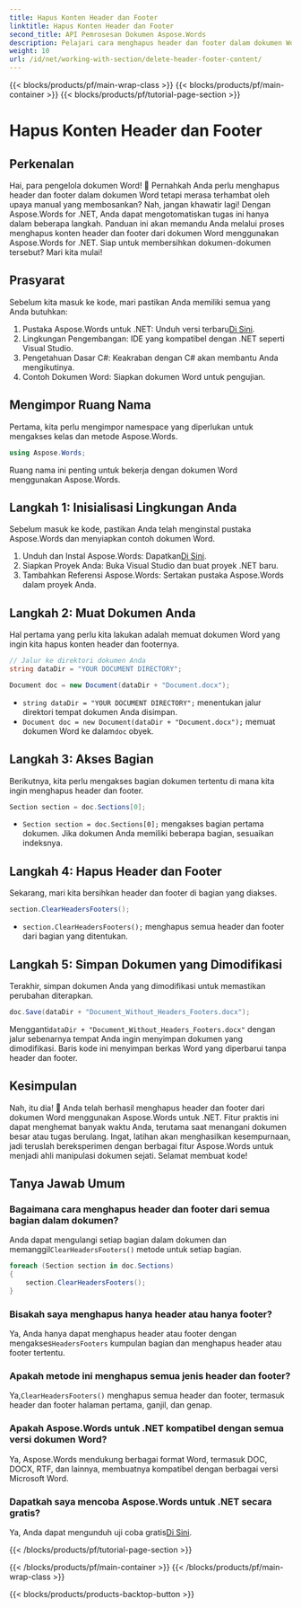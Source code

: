 ```yaml
---
title: Hapus Konten Header dan Footer
linktitle: Hapus Konten Header dan Footer
second_title: API Pemrosesan Dokumen Aspose.Words
description: Pelajari cara menghapus header dan footer dalam dokumen Word menggunakan Aspose.Words untuk .NET. Panduan langkah demi langkah ini memastikan manajemen dokumen yang efisien.
weight: 10
url: /id/net/working-with-section/delete-header-footer-content/
---
```


{{< blocks/products/pf/main-wrap-class >}}
{{< blocks/products/pf/main-container >}}
{{< blocks/products/pf/tutorial-page-section >}}

# Hapus Konten Header dan Footer

## Perkenalan

Hai, para pengelola dokumen Word! 📝 Pernahkah Anda perlu menghapus header dan footer dalam dokumen Word tetapi merasa terhambat oleh upaya manual yang membosankan? Nah, jangan khawatir lagi! Dengan Aspose.Words for .NET, Anda dapat mengotomatiskan tugas ini hanya dalam beberapa langkah. Panduan ini akan memandu Anda melalui proses menghapus konten header dan footer dari dokumen Word menggunakan Aspose.Words for .NET. Siap untuk membersihkan dokumen-dokumen tersebut? Mari kita mulai!

## Prasyarat

Sebelum kita masuk ke kode, mari pastikan Anda memiliki semua yang Anda butuhkan:

1.  Pustaka Aspose.Words untuk .NET: Unduh versi terbaru[Di Sini](https://releases.aspose.com/words/net/).
2. Lingkungan Pengembangan: IDE yang kompatibel dengan .NET seperti Visual Studio.
3. Pengetahuan Dasar C#: Keakraban dengan C# akan membantu Anda mengikutinya.
4. Contoh Dokumen Word: Siapkan dokumen Word untuk pengujian.

## Mengimpor Ruang Nama

Pertama, kita perlu mengimpor namespace yang diperlukan untuk mengakses kelas dan metode Aspose.Words.

```csharp
using Aspose.Words;
```

Ruang nama ini penting untuk bekerja dengan dokumen Word menggunakan Aspose.Words.

## Langkah 1: Inisialisasi Lingkungan Anda

Sebelum masuk ke kode, pastikan Anda telah menginstal pustaka Aspose.Words dan menyiapkan contoh dokumen Word.

1.  Unduh dan Instal Aspose.Words: Dapatkan[Di Sini](https://releases.aspose.com/words/net/).
2. Siapkan Proyek Anda: Buka Visual Studio dan buat proyek .NET baru.
3. Tambahkan Referensi Aspose.Words: Sertakan pustaka Aspose.Words dalam proyek Anda.

## Langkah 2: Muat Dokumen Anda

Hal pertama yang perlu kita lakukan adalah memuat dokumen Word yang ingin kita hapus konten header dan footernya.

```csharp
// Jalur ke direktori dokumen Anda
string dataDir = "YOUR DOCUMENT DIRECTORY";

Document doc = new Document(dataDir + "Document.docx");
```

- `string dataDir = "YOUR DOCUMENT DIRECTORY";` menentukan jalur direktori tempat dokumen Anda disimpan.
- `Document doc = new Document(dataDir + "Document.docx");` memuat dokumen Word ke dalam`doc` obyek.

## Langkah 3: Akses Bagian

Berikutnya, kita perlu mengakses bagian dokumen tertentu di mana kita ingin menghapus header dan footer.

```csharp
Section section = doc.Sections[0];
```

- `Section section = doc.Sections[0];` mengakses bagian pertama dokumen. Jika dokumen Anda memiliki beberapa bagian, sesuaikan indeksnya.

## Langkah 4: Hapus Header dan Footer

Sekarang, mari kita bersihkan header dan footer di bagian yang diakses.

```csharp
section.ClearHeadersFooters();
```

- `section.ClearHeadersFooters();` menghapus semua header dan footer dari bagian yang ditentukan.

## Langkah 5: Simpan Dokumen yang Dimodifikasi

Terakhir, simpan dokumen Anda yang dimodifikasi untuk memastikan perubahan diterapkan.

```csharp
doc.Save(dataDir + "Document_Without_Headers_Footers.docx");
```

 Mengganti`dataDir + "Document_Without_Headers_Footers.docx"` dengan jalur sebenarnya tempat Anda ingin menyimpan dokumen yang dimodifikasi. Baris kode ini menyimpan berkas Word yang diperbarui tanpa header dan footer.

## Kesimpulan

Nah, itu dia! 🎉 Anda telah berhasil menghapus header dan footer dari dokumen Word menggunakan Aspose.Words untuk .NET. Fitur praktis ini dapat menghemat banyak waktu Anda, terutama saat menangani dokumen besar atau tugas berulang. Ingat, latihan akan menghasilkan kesempurnaan, jadi teruslah bereksperimen dengan berbagai fitur Aspose.Words untuk menjadi ahli manipulasi dokumen sejati. Selamat membuat kode!

## Tanya Jawab Umum

### Bagaimana cara menghapus header dan footer dari semua bagian dalam dokumen?

 Anda dapat mengulangi setiap bagian dalam dokumen dan memanggil`ClearHeadersFooters()` metode untuk setiap bagian.

```csharp
foreach (Section section in doc.Sections)
{
    section.ClearHeadersFooters();
}
```

### Bisakah saya menghapus hanya header atau hanya footer?

 Ya, Anda hanya dapat menghapus header atau footer dengan mengakses`HeadersFooters` kumpulan bagian dan menghapus header atau footer tertentu.

### Apakah metode ini menghapus semua jenis header dan footer?

 Ya,`ClearHeadersFooters()` menghapus semua header dan footer, termasuk header dan footer halaman pertama, ganjil, dan genap.

### Apakah Aspose.Words untuk .NET kompatibel dengan semua versi dokumen Word?

Ya, Aspose.Words mendukung berbagai format Word, termasuk DOC, DOCX, RTF, dan lainnya, membuatnya kompatibel dengan berbagai versi Microsoft Word.

### Dapatkah saya mencoba Aspose.Words untuk .NET secara gratis?

 Ya, Anda dapat mengunduh uji coba gratis[Di Sini](https://releases.aspose.com/).

{{< /blocks/products/pf/tutorial-page-section >}}

{{< /blocks/products/pf/main-container >}}
{{< /blocks/products/pf/main-wrap-class >}}

{{< blocks/products/products-backtop-button >}}
